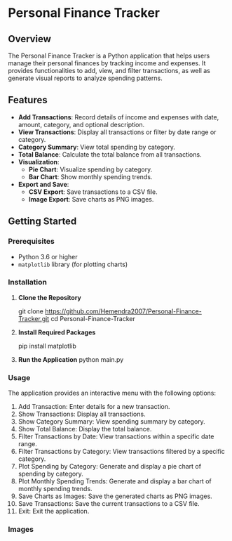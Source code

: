 # Personal Finance Tracker

## Overview

The Personal Finance Tracker is a Python application that helps users manage their personal finances by tracking income and expenses. It provides functionalities to add, view, and filter transactions, as well as generate visual reports to analyze spending patterns.

## Features

- **Add Transactions**: Record details of income and expenses with date, amount, category, and optional description.
- **View Transactions**: Display all transactions or filter by date range or category.
- **Category Summary**: View total spending by category.
- **Total Balance**: Calculate the total balance from all transactions.
- **Visualization**:
  - **Pie Chart**: Visualize spending by category.
  - **Bar Chart**: Show monthly spending trends.
- **Export and Save**:
  - **CSV Export**: Save transactions to a CSV file.
  - **Image Export**: Save charts as PNG images.

## Getting Started

### Prerequisites

- Python 3.6 or higher
- `matplotlib` library (for plotting charts)

### Installation

1. **Clone the Repository**

   git clone https://github.com/Hemendra2007/Personal-Finance-Tracker.git
   cd Personal-Finance-Tracker

2. **Install Required Packages**

   pip install matplotlib

3. **Run the Application**
   python main.py

### Usage

The application provides an interactive menu with the following options:

1. Add Transaction: Enter details for a new transaction.
2. Show Transactions: Display all transactions.
3. Show Category Summary: View spending summary by category.
4. Show Total Balance: Display the total balance.
5. Filter Transactions by Date: View transactions within a specific date range.
6. Filter Transactions by Category: View transactions filtered by a specific category.
7. Plot Spending by Category: Generate and display a pie chart of spending by category.
8. Plot Monthly Spending Trends: Generate and display a bar chart of monthly spending trends.
9. Save Charts as Images: Save the generated charts as PNG images.
10. Save Transactions: Save the current transactions to a CSV file.
11. Exit: Exit the application.

### Images
